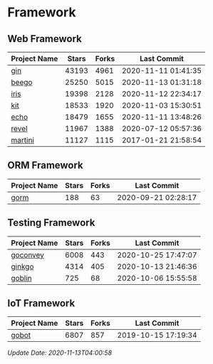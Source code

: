 # Framework

## Web Framework
| Project Name | Stars | Forks | Last Commit |
| ------------ | ----- | ----- | ----------- |
| [gin](https://github.com/gin-gonic/gin) | 43193 | 4961 | 2020-11-11 01:41:35 |
| [beego](https://github.com/astaxie/beego) | 25250 | 5015 | 2020-11-13 01:31:18 |
| [iris](https://github.com/kataras/iris) | 19398 | 2128 | 2020-11-12 22:34:17 |
| [kit](https://github.com/go-kit/kit) | 18533 | 1920 | 2020-11-03 15:30:51 |
| [echo](https://github.com/labstack/echo) | 18479 | 1655 | 2020-11-11 13:48:26 |
| [revel](https://github.com/revel/revel) | 11967 | 1388 | 2020-07-12 05:57:36 |
| [martini](https://github.com/go-martini/martini) | 11127 | 1115 | 2017-01-21 21:58:54 |

## ORM Framework
| Project Name | Stars | Forks | Last Commit |
| ------------ | ----- | ----- | ----------- |
| [gorm](https://github.com/jinzhu/gorm) | 188 | 63 | 2020-09-21 02:28:17 |

## Testing Framework
| Project Name | Stars | Forks | Last Commit |
| ------------ | ----- | ----- | ----------- |
| [goconvey](https://github.com/smartystreets/goconvey) | 6008 | 443 | 2020-10-25 17:47:07 |
| [ginkgo](https://github.com/onsi/ginkgo) | 4314 | 405 | 2020-10-13 21:46:36 |
| [goblin](https://github.com/franela/goblin) | 725 | 68 | 2020-10-06 15:55:58 |

## IoT Framework
| Project Name | Stars | Forks | Last Commit |
| ------------ | ----- | ----- | ----------- |
| [gobot](https://github.com/hybridgroup/gobot) | 6807 | 857 | 2019-10-15 17:19:34 |

*Update Date: 2020-11-13T04:00:58*